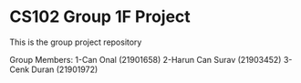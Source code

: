 # CS102 Group 1F Project
 This is the group project repository

Group Members:
1-Can Onal (21901658)
2-Harun Can Surav (21903452)
3-Cenk Duran (21901972)
